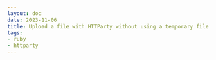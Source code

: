 ```yaml
---
layout: doc
date: 2023-11-06
title: Upload a file with HTTParty without using a temporary file
tags:
- ruby
- httparty
---
```


<Title />

When you need to upload a file to HTTP POST endpoint using form encoding and you want to use HTTParty to upload data that you have as a string you have two options:

1. Write to a temp file and upload that
2. Write the data directly, bypassing the need for a temp file

While you could write the string to a temp file and upload the result it feels a lot cleaner to write the string contents directly.

This is a little more involved and it goes like this:

```ruby
require 'httparty'

module YourApiWrapper
  class Base
    include HTTParty

    base_uri 'https://examples.com:/api/v1'
    headers({
              accept: 'application/json',
              authorization: "Bearer: #{ENV['YOUR_AUTH_TOKEN']}"
            })
  end

  class File < Base
    def self.attach(some_id:, file_name:, file_contents:)
      file_to_upload = StringIO.new file_contents

      def file_to_upload.path=(path)
        @path = path
      end

      def file_to_upload.path
        @path
      end

      file_to_upload.path = file_name

      file_to_upload.rewind

      post(
        '/files',
        multipart: true,
        body: {
          file: file_to_upload,
          some_id: some_id
        }
      )
    end
  end
end
```


## Let's break this down, shall we?

The base class contains the basic config for HTTParty, nothing fancy there.

The crucial part is this:

```ruby
file_to_upload = StringIO.new file_contents
```

It creates a [StringIO](https://docs.ruby-lang.org/en/master/StringIO.html) Object, which behaves just like a File, but is created on the fly from data. Yet HTTParty refuses to use it as it lacks one component, and that is a path, or filename if you will.

Ruby's dynamic nature lets us monkeypatch that right into the existing object. As we want it to be dynamic, we need a setter and a getter:

```ruby
def file_to_upload.path=(path)
  @path = path
end

def file_to_upload.path
  @path
end
```

And as this is a file, and we're in the 21st century, we must take care to rewind it before we can use it:

```ruby
file_to_upload.path = file_name
file_to_upload.rewind
```

All done, now HTTParty will upload our file:

```ruby
post(
  '/files',
  multipart: true,
  body: {
    file: file_to_upload,
    some_id: some_id
  }
)
```

<Comment />
